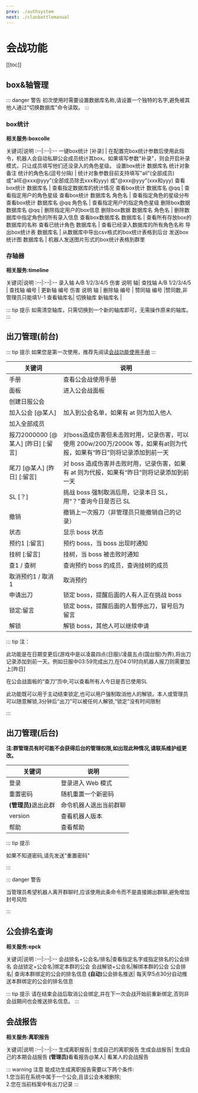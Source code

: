 ```yaml
---
prev: ./authsystem
next: ./clanbattlemanual
---
```

# 会战功能

[[toc]]

## box&轴管理

::: danger 警告
初次使用时需要设置数据库名称,请设置一个独特的名字,避免被其他人通过"切换数据库"命令读取。
:::

### box统计<Badge text="豪华" type="tip"/> 

<b>相关服务:boxcolle</b>

关键词|说明
:--|:--|:--
一键box统计 [补录] | 在配置完box统计参数后使用此指令，机器人会自动私聊公会成员统计其box。如果填写参数"补录"，则会开启补录模式，只让成员填写他们还没录入的角色星级。
设置box统计 数据库名 统计对象 备注 统计的角色名(逗号分隔) | 统计对象参数目前支持填写"all"(全部成员) 或"allE@xxx@yyy"(全部成员除去xxx和yyy) 或"@xxx@yyy"(xxx和yyy)
查看box统计 数据库名 | 查看指定数据库的统计情况
查看box统计 数据库名 @qq | 查看指定用户的角色星级
查看box统计 数据库名 角色名 | 查看指定角色的星级分布
查看box统计 数据库名 @qq 角色名 | 查看指定用户的指定角色星级
删除box数据 数据库名 @qq | 删除指定用户的box信息
删除box数据 数据库名 角色名 | 删除数据库中指定角色的所有录入信息
查看box数据库名 数据库名 | 查看所有存放box的数据库的名称
查看已统计角色 数据库名 | 查看已经录入数据库的所有角色名称
导出box统计表 数据库名 | 从数据库中导出csv格式的box统计表格到后台
发送box统计图 数据库名 | 机器人发送图片形式的box统计表格到群里

### 存轴器<Badge text="豪华" type="tip"/> 

<b>相关服务:timeline</b>

关键词|说明
:--|:--|:--
录入轴 A/B 1/2/3/4/5 伤害 说明 轴| 
查找轴 A/B 1/2/3/4/5 |
查找轴 编号 |
更新轴 编号 伤害 说明 轴 |
删除轴 编号 |
赞同轴 编号 |赞同数,非管理员只能填1/-1
查看轴库名|
切换轴库 新轴库名 |

::: tip 提示
如需清空轴库，只需切换到一个新的轴库即可，无需操作原来的轴库。
:::

## 出刀管理(前台)<Badge text="轻量" type="tip"/><Badge text="标准" type="tip"/><Badge text="豪华" type="tip"/> 

::: tip 提示
如果您是第一次使用，推荐先阅读[会战功能使用手册](./clanbattlemanual)
:::


| 关键词                 | 说明                                                     |
| ---------------------- | -------------------------------------------------------- |
| 手册                   | 查看公会战使用手册                                         |
| 面板                   | 进入公会战面板                                           |
| 创建日服公会           |                                                          |
| 加入公会 \[@某人\]     | 加入到公会名单，如果有 at 则为加入他人                   |
| 加入全部成员           |                                                          |
| 报刀2000000 \[@某人\] \[昨日\] \[:留言\] | 对boss造成伤害但未击败时用，记录伤害，可以使用 200w/200万/2000k 等，如果有at则为代报，如果有“昨日”则将记录添加到前一天<Badge text="1" type="warning"/> |
| 尾刀 \[@某人\] \[昨日\] \[:留言\] | 对 boss 造成伤害并击败时用，记录伤害，如果有 at 则为代报，如果有“昨日”则将记录添加到前一天<Badge text="1" type="warning"/> |
| SL \[？\]              | 挑战 boss 强制取消后用，记录本日 SL<Badge text="2" type="warning"/>，用“？”查询今日是否已 SL  |
| 撤销                   | 撤销上一次报刀（非管理员只能撤销自己的记录）             |
| 状态                   | 显示 boss 状态                                           |
| 预约1 \[:留言\]        | 预约 boss，当 boss 出现时通知                            |
| 挂树 \[:留言\]          | 挂树，当 boss 被击败时通知                               |
| 查1 / 查树             | 查询预约 boss 的成员，查询挂树的成员                     |
| 取消预约1 / 取消1       | 取消预约                                                 |
| 申请出刀                | 锁定 boss，提醒后面的人有人正在挑战 boss                |
| 锁定:留言               | 锁定 boss，提醒后面的人暂停出刀，冒号后为留言           |
| 解锁<Badge text="3" type="warning"/>                   | 解锁 boss，其他人可以继续申请                           |

::: tip 注：
<p><Badge text="1" type="warning"/>此功能是在日期变更后(游戏中是以凌晨四点(日服)/凌晨五点(国台服)为界),将出刀记录添加到前一天。例如日服中03:59完成出刀,在04:01时向机器人报刀则需要加上[昨日]</p>

<p><Badge text="2" type="warning"/>在公会战面板的“查刀”页中,可以查看所有人今日是否已使用SL</P> 

<p><Badge text="3" type="warning"/>此功能既可以用于主动结束锁定,也可以用户强制取消他人的解锁。本人或管理员可以随意解锁,3分钟后“出刀”可以被任何人解锁,“锁定”没有时间限制</p>  
:::

## 出刀管理(后台)<Badge text="轻量" type="tip"/><Badge text="标准" type="tip"/><Badge text="豪华" type="tip"/> 

<b>注:群管理员有时可能不会获得后台的管理权限,如出现此种情况,请联系维护组更改。</B>

| 关键词  | 说明              |
| ------- | ----------------- |
| 登录<Badge text="4" type="warning"/>    | 登录进入 Web 模式 |
| 重置密码 | 随机重置一个新密码 |
| <b>(管理员)</B>退出此群<Badge text="5" type="warning"/> | 命令机器人退出当前群聊 |
| version | 查看机器人版本    |
| 帮助    | 查看帮助          |

::: tip 提示
<p><Badge text="4" type="warning"/>如果不知道密码,请先发送"重置密码"</p>
:::

::: danger 警告
<p><Badge text="5" type="warning"/>当管理员希望机器人离开群聊时,应该使用此条命令而不是直接踢出群聊,避免增加封号风险</p>
:::

## 公会排名查询<Badge text="豪华" type="tip"/> 

<b>相关服务:epck</b>

关键词|说明
:--|:--|:--
会战排名+公会名/排名|查看指定名字或指定排名的公会排名
会战锁定+公会名|绑定本群的公会
会战解锁+公会名|解绑本群的公会
公会排名|	查询本群绑定的公会的排名信息
<b>(自动)</b>公会排名推送|	每天早5点30分自动推送本群绑定的公会的排名信息

::: tip 提示
请在结束会战后取消公会绑定,并在下一次会战开始前重新绑定,否则非会战期间也会推送排名信息。
:::

## 会战报告<Badge text="豪华" type="tip"/> 

<b>相关服务:离职报告</b>

关键词|说明
:--|:--|:--
生成离职报告|	生成自己的离职报告
生成会战报告|	生成自己的本期会战报告
<b>(管理员)</b>看看报告@某人|	看某人的会战报告

::: warning 注意
能成功生成离职报告需要以下两个条件:  
1.您当前在系统中属于一个公会,且该公会未被删除;  
2.您在当前档案中有出刀记录
:::

